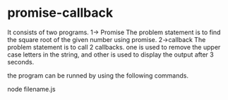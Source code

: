 # promise-callback
It consists of two programs.
1-> Promise
  The problem statement is to find the square root of the given number using promise.
2->callback
  The problem statement is to call 2 callbacks. one is used to remove the upper case letters in the string, and other is used to display the output after 3 seconds.
  
 the program can be runned by using the following commands.
 
 node filename.js
